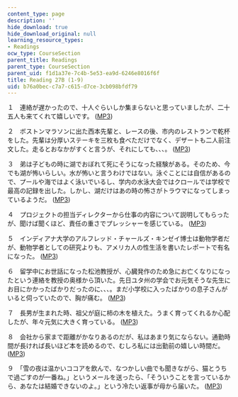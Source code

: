 ```yaml
---
content_type: page
description: ''
hide_download: true
hide_download_original: null
learning_resource_types:
- Readings
ocw_type: CourseSection
parent_title: Readings
parent_type: CourseSection
parent_uid: f1d1a37e-7c4b-5e53-ea9d-6246e8016f6f
title: Reading 27B (1-9)
uid: b76a0bec-c7a7-c615-d7ce-3cb098bfdf79
---
```


１　連絡が遅かったので、十人ぐらいしか集まらないと思っていましたが、二十五人も来てくれて嬉しいです。 ([MP3](/ans7870/21f/21f.505/f05/audio/Lesson27B-1.mp3))

２　ボストンマラソンに出た西本先輩と、レースの後、市内のレストランで乾杯をした。先輩は分厚いステーキを三枚も食べただけでなく、デザートも二人前注文した。走るとおなかがすくと言うが、それにしても、、、。 ([MP3](/ans7870/21f/21f.505/f05/audio/Lesson27B-2.mp3))

３　弟は子どもの時に湖でおぼれて死にそうになった経験がある。そのため、今でも湖が怖いらしい。水が怖いと言うわけではない。泳ぐことには自信があるので、プールや海ではよく泳いでいるし、学内の水泳大会ではクロールでは学校で最高の記録を出した。しかし、湖だけはあの時の怖さがトラウマになってしまっ ているようだ。 ([MP3](/ans7870/21f/21f.505/f05/audio/Lesson27B-3.mp3))

４　プロジェクトの担当ディレクターから仕事の内容について説明してもらったが、聞けば聞くほど、責任の重さでプレッシャーを感じている。 ([MP3](/ans7870/21f/21f.505/f05/audio/Lesson27B-4.mp3))

５　インディアナ大学のアルフレッド・チャールズ・キンゼイ博士は動物学者だが、動物学者としての研究よりも、アメリカ人の性生活を書いたレポートで有名になった。 ([MP3](/ans7870/21f/21f.505/f05/audio/Lesson27B-5.mp3))

６　留学中にお世話になった松池教授が、心臓発作のため急にお亡くなりになったという連絡を教授の奥様から頂いた。先日ユタ州の学会でお元気そうな先生にお目にかかったばかりだったのに、、、。まだ小学校に入ったばかりの息子さんがいると伺っていたので、胸が痛む。 ([MP3](/ans7870/21f/21f.505/f05/audio/Lesson27B-6.mp3))

７　長男が生まれた時、祖父が庭に柿の木を植えた。うまく育ってくれるか心配したが、年々元気に大きく育っている。 ([MP3](/ans7870/21f/21f.505/f05/audio/Lesson27B-7.mp3))

８　会社から家まで距離がかなりあるのだが、私はあまり気にならない。通勤時間が長ければ長いほど本を読めるので、むしろ私には出勤前の嬉しい時間だ。 ([MP3](/ans7870/21f/21f.505/f05/audio/Lesson27B-8.mp3))

９　「雪の夜は温かいココアを飲んで、なつかしい曲でも聞きながら、猫とうちで過ごすのが一番ね。」というメールを送ったら、「そういうことを言っているから、あなたは結婚できないのよ。」という冷たい返事が母から届いた。 ([MP3](/ans7870/21f/21f.505/f05/audio/Lesson27B-9.mp3))